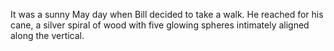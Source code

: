 It was a sunny May day when Bill decided to take a walk. He reached for his cane, a silver spiral of wood with five glowing spheres intimately aligned along the vertical.
